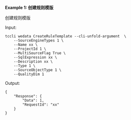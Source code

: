 **Example 1: 创建规则模版**

创建规则模版

Input: 

```
tccli wedata CreateRuleTemplate --cli-unfold-argument  \
    --SourceEngineTypes 1 \
    --Name xx \
    --ProjectId 1 \
    --MultiSourceFlag True \
    --SqlExpression xx \
    --Description xx \
    --Type 1 \
    --SourceObjectType 1 \
    --QualityDim 1
```

Output: 
```
{
    "Response": {
        "Data": 1,
        "RequestId": "xx"
    }
}
```

